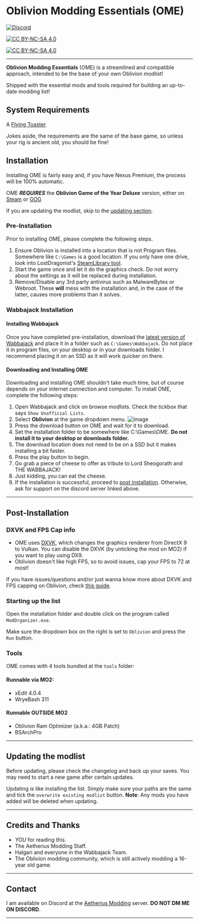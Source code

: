 # Oblivion Modding Essentials (OME)

[![Discord](https://img.shields.io/discord/1132691434420576337?style=for-the-badge&logo=discord&logoColor=white&label=Aetherius%20Modding&labelColor=%237289da)](https://discord.gg/aetherius-modding)

[![CC BY-NC-SA 4.0][cc-by-nc-sa-shield]][cc-by-nc-sa]

[![CC BY-NC-SA 4.0][cc-by-nc-sa-image]][cc-by-nc-sa]

[cc-by-nc-sa]: http://creativecommons.org/licenses/by-nc-sa/4.0/
[cc-by-nc-sa-image]: https://licensebuttons.net/l/by-nc-sa/4.0/88x31.png
[cc-by-nc-sa-shield]: https://img.shields.io/badge/License-CC%20BY--NC--SA%204.0-lightgrey.svg

***

**Oblivion Modding Essentials** (OME) is a streamlined and compatible approach, intended to be the base of your own Oblivion modlist!

Shipped with the essential mods and tools required for building an up-to-date modding list!

## System Requirements

A [Flying Toaster](https://www.youtube.com/watch?v=mjlusi_h_XA)

Jokes aside, the requirements are the same of the base game, so unless your rig is ancient old, you should be fine!

## Installation

Installing OME is fairly easy and, if you have Nexus Premium, the process will be 100% automatic.

OME ***REQUIRES*** the **Oblivion Game of the Year Deluxe** version, either on [Steam](https://store.steampowered.com/app/900883/The_Elder_Scrolls_IV_Oblivion_Game_of_the_Year_Edition_Deluxe/) or [GOG](https://www.gog.com/en/game/elder_scrolls_iv_oblivion_game_of_the_year_edition_deluxe_the)

If you are updating the modlist, skip to the [updating section](#updating).

### Pre-Installation

Prior to installing OME, please complete the following steps.

1. Ensure Oblivion is installed into a location that is not Program files. Somewhere like `C:\Games` is a good location. If you only have one drive, look into LostDragonist's [SteamLibrary tool](https://github.com/LostDragonist/steam-library-setup-tool/wiki/Usage-Guide).
2. Start the game once and let it do the graphics check. Do not worry about the settings as it will be replaced during installation.
3. Remove/Disable any 3rd party antivirus such as MalwareBytes or Webroot. These **will** mess with the installation and, in the case of the latter, causes more problems than it solves.

### Wabbajack Installation

#### Installing Wabbajack

Once you have completed pre-installation, download the [latest version of Wabbajack](https://github.com/wabbajack-tools/wabbajack/releases) and place it in a folder such as `C:\Games\Wabbajack`. Do not place it in program files, on your desktop or in your downloads folder. I recommend placing it on an SSD as it will work quicker on there.

#### Downloading and Installing OME

Downloading and installing OME shouldn't take much time, but of course depends on your internet connection and computer. To install OME, complete the following steps:

1. Open Wabbajack and click on browse modlists. Check the tickbox that says `Show Unofficial Lists`.
2. Select **Oblivion** at the game dropdown menu.
   ![image](https://github.com/KingKai-1906/ome/assets/103863195/114e4e97-0afc-4335-8eb1-bca8b165c594)
3. Press the download button on OME and wait for it to download.
4. Set the installation folder to be somewhere like C:\Games\OME. **Do not install it to your desktop or downloads folder.**
5. The download location does not need to be on a SSD but it makes installing a bit faster.
6. Press the play button to begin.
7. Go grab a piece of cheese to offer as tribute to Lord Sheogorath and THE WABBAJACK!
8. Just kidding, you can eat the cheese.
9. If the installation is successful, proceed to [post installation](#post-installation). Otherwise, ask for support on the discord server linked above.

***

## Post-Installation

### DXVK and FPS Cap info

- OME uses [DXVK](https://github.com/doitsujin/dxvk/), which changes the graphics renderer from DirectX 9 to Vulkan. You can disable the DXVK (by unticking the mod on MO2) if you want to play using DX9.
- Oblivion doesn't like high FPS, so to avoid issues, cap your FPS to 72 at most!

If you have issues/questions and/or just wanna know more about DXVK and FPS capping on Oblivion, check [this guide](https://performance.moddinglinked.com/oblivion.html#RecommendedLimiters).

### Starting up the list

Open the installation folder and double click on the program called `ModOrganizer.exe`. 

Make sure the dropdown box on the right is set to `Oblivion` and press the `Run` button.

### Tools

OME comes with 4 tools bundled at the `tools` folder:

#### Runnable via MO2:
- xEdit 4.0.4
- WryeBash 311  

#### Runnable OUTSIDE MO2
- Oblivion Ram Optimizer (a.k.a.: 4GB Patch)
- BSArchPro

***

## Updating the modlist

Before updating, please check the changelog and back up your saves. You may need to start a new game after certain updates.

Updating is like installing the list. Simply make sure your paths are the same and tick the `overwrite existing modlist` button. **Note**: Any mods you have added will be deleted when updating.

***

## Credits and Thanks

- _YOU_ for reading this.
- The Aetherius Modding Staff.
- Halgari and everyone in the Wabbajack Team.
- The Oblivion modding community, which is still actively modding a 16-year old game.

***

## Contact

I am available on Discord at the [Aetherius Modding](https://discord.gg/xRrHRsb5e9) server. **DO NOT DM ME ON DISCORD**.

***
